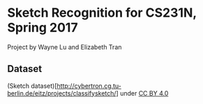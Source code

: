 # Sketch Recognition for CS231N, Spring 2017
Project by Wayne Lu and Elizabeth Tran

## Dataset
(Sketch dataset)[http://cybertron.cg.tu-berlin.de/eitz/projects/classifysketch/] under [CC BY 4.0](https://creativecommons.org/licenses/by/4.0/)
